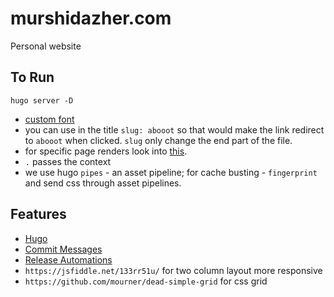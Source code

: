 # murshidazher.com

Personal website

## To Run

```
hugo server -D
```

- [custom font](https://discourse.gohugo.io/t/import-font-in-custom-css/9763)
- you can use in the title `slug: abooot` so that would make the link redirect to `abooot` when clicked. `slug` only change the end part of the file.
- for specific page renders look into [this](https://gohugo.io/content-management/front-matter/).
- `.` passes the context
- we use hugo `pipes` - an asset pipeline; for cache busting - `fingerprint` and send css through asset pipelines.

## Features

- [Hugo](https://gohugo.io/)
- [Commit Messages](https://www.conventionalcommits.org/en/v1.0.0-beta.2/)
- [Release Automations](https://medium.com/@jsilvax/automate-semantic-versioning-with-conventional-commits-d76a9f45f2fa)
- `https://jsfiddle.net/133rr51u/` for two column layout more responsive
- `https://github.com/mourner/dead-simple-grid` for css grid
